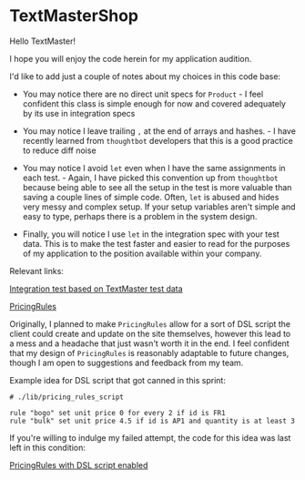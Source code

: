 # TextMasterShop

Hello TextMaster!

I hope you will enjoy the code herein for my application audition.

I'd like to add just a couple of notes about my choices in this code base:

* You may notice there are no direct unit specs for `Product` - I feel confident this class is simple enough for now and covered adequately by its use in integration specs

* You may notice I leave trailing `,` at the end of arrays and hashes. - I have recently learned from `thoughtbot` developers that this is a good practice to reduce diff noise

* You may notice I avoid `let` even when I have the same assignments in each test. - Again, I have picked this convention up from `thoughtbot` because being able to see all the setup in the test is more valuable than saving a couple lines of simple code. Often, `let` is abused and hides very messy and complex setup. If your setup variables aren't simple and easy to type, perhaps there is a problem in the system design.

* Finally, you will notice I use `let` in the integration spec with your test data. This is to make the test faster and easier to read for the purposes of my application to the position available within your company.

Relevant links:

[Integration test based on TextMaster test data](https://github.com/joemsak/tm_cart/blob/master/spec/integration/text_master_data_spec.rb)

[PricingRules](https://github.com/joemsak/tm_cart/blob/master/lib/text_master_shop/pricing_rules.rb)

Originally, I planned to make `PricingRules` allow for a sort of DSL script the client could create and update on the site themselves, however this lead to a mess and a headache that just wasn't worth it in the end. I feel confident that my design of `PricingRules` is reasonably adaptable to future changes, though I am open to suggestions and feedback from my team.

Example idea for DSL script that got canned in this sprint:

```
# ./lib/pricing_rules_script

rule "bogo" set unit price 0 for every 2 if id is FR1
rule "bulk" set unit price 4.5 if id is AP1 and quantity is at least 3
```

If you're willing to indulge my failed attempt, the code for this idea was last left in this condition:

[PricingRules with DSL script enabled](https://github.com/joemsak/tm_cart/blob/ee2584f5f9c93c70bf1b9d166dc52eeedc60d958/lib/text_master_shop/pricing_rules.rb)
